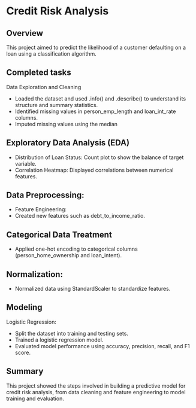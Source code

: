 # Credit Risk Analysis

## Overview

This project aimed to predict the likelihood of a customer defaulting on a loan using a classification algorithm.

## Completed tasks
Data Exploration and Cleaning

- Loaded the dataset and used .info() and .describe() to understand its structure and summary statistics.
- Identified missing values in person_emp_length and loan_int_rate columns.
- Imputed missing values using the median 

## Exploratory Data Analysis (EDA)
- Distribution of Loan Status: Count plot to show the balance of target variable.
- Correlation Heatmap: Displayed correlations between numerical features.

## Data Preprocessing:
- Feature Engineering:
- Created new features such as debt_to_income_ratio.

## Categorical Data Treatment
- Applied one-hot encoding to categorical columns (person_home_ownership and loan_intent).

## Normalization:

- Normalized data using StandardScaler to standardize features.

## Modeling
Logistic Regression:

- Split the dataset into training and testing sets.
- Trained a logistic regression model.
- Evaluated model performance using accuracy, precision, recall, and F1 score.

## Summary
This project showed the steps involved in building a predictive model for credit risk analysis, from data cleaning and feature engineering to model training and evaluation.
